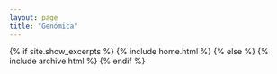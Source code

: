 ```yaml
---
layout: page
title: "Genómica"
---
```


{% if site.show_excerpts %}
  {% include home.html %}
{% else %}
  {% include archive.html %}
{% endif %}
